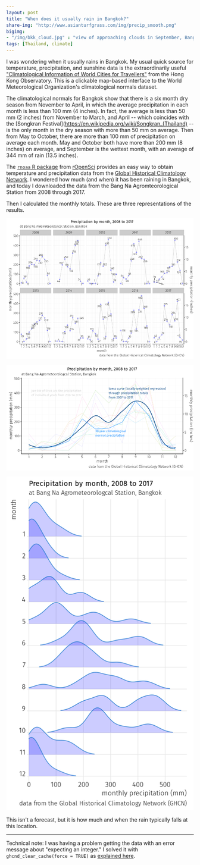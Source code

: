 ```yaml
---
layout: post
title: "When does it usually rain in Bangkok?"
share-img: "http://www.asianturfgrass.com/img/precip_smooth.png"
bigimg:
- "/img/bkk_cloud.jpg" : "view of approaching clouds in September, Bang Na, Thailand"
tags: [Thailand, climate]
---
```


I was wondering when it usually rains in Bangkok. My usual quick source for temperature, precipitation, and sunshine data is the extraordinarily useful ["Climatological Information of World Cities for Travellers"](http://www.hko.gov.hk/wxinfo/climat/world/eng/world_climat_e.htm) from the Hong Kong Observatory. This is a clickable map-based interface to the World Meteorological Organization's climatological normals dataset.

The climatological normals for Bangkok show that there is a six month dry season from November to April, in which the average precipitation in each month is less than 100 mm (4 inches). In fact, the average is less than 50 mm (2 inches) from November to March, and April -- which coincides with the [Songkran Festival](https://en.wikipedia.org/wiki/Songkran_(Thailand) -- is the only month in the dry season with more than 50 mm on average. Then from May to October, there are more than 100 mm of precipitation on average each month. May and October both have more than 200 mm (8 inches) on average, and September is the wettest month, with an average of 344 mm of rain (13.5 inches).

The [`rnoaa` R package](https://CRAN.R-project.org/package=rnoaa) from [rOpenSci](https://ropensci.org/) provides an easy way to obtain temperature and precipitation data from the [Global Historical Climatology Network](https://www.ncdc.noaa.gov/data-access/land-based-station-data/land-based-datasets/global-historical-climatology-network-ghcn). I wondered how much (and when) it has been raining in Bangkok, and today I downloaded the data from the Bang Na Agromteorological Station from 2008 through 2017.

Then I calculated the monthly totals. These are three representations of the results.

![monthly totals of precipitation at Bang Na Agrometeorological Station from 2008 to 2017](/img/precip_facet.png)

![smoothed monthly totals of precipitation at Bang Na Agrometeorological Station from 2008 to 2017 and Bangkok 30 year climatological normals](/img/precip_smooth.png)

![ridgeline plot of monthly totals of precipitation at Bang Na Agrometeorological Station from 2008 to 2017](/img/precip_ridgeline.png)

This isn't a forecast, but it is how much and when the rain typically falls at this location.

<hr>

Technical note: I was having a problem getting the data with an error message about "expecting an integer." I solved it with `ghcnd_clear_cache(force = TRUE)` as [explained here](https://discuss.ropensci.org/t/ghcn-and-meteo-tidy-ghcnd-not-pulling-most-recent-data/712/7).


